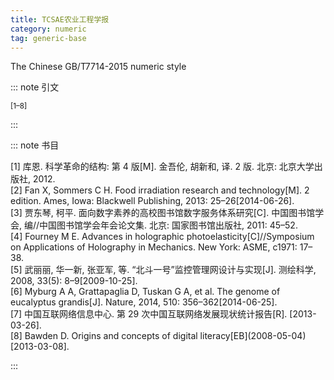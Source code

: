 ```yaml
---
title: TCSAE农业工程学报
category: numeric
tag: generic-base
---
```


<!-- 此文件由脚本自动生成，请勿手动修改！ -->

The Chinese GB/T7714-2015 numeric style


::: note 引文

<sup>[1–8]</sup>

:::



::: note 书目

  <div class="csl-bib-body">
  <div class="csl-entry second-field-align-undefined " >[1] 库恩. 科学革命的结构: 第 4 版[M]. 金吾伦, 胡新和, 译. 2 版. 北京: 北京大学出版社, 2012.</div>  <div class="csl-entry second-field-align-undefined " >[2] Fan X, Sommers C H. Food irradiation research and technology[M]. 2 edition. Ames, Iowa: Blackwell Publishing, 2013: 25–26[2014-06-26].</div>  <div class="csl-entry second-field-align-undefined " >[3] 贾东琴, 柯平. 面向数字素养的高校图书馆数字服务体系研究[C]. 中国图书馆学会, 编//中国图书馆学会年会论文集. 北京: 国家图书馆出版社, 2011: 45–52.</div>  <div class="csl-entry second-field-align-undefined " >[4] Fourney M E. Advances in holographic photoelasticity[C]//Symposium on Applications of Holography in Mechanics. New York: ASME, c1971: 17–38.</div>  <div class="csl-entry second-field-align-undefined " >[5] 武丽丽, 华一新, 张亚军, 等. “北斗一号”监控管理网设计与实现[J]. 测绘科学, 2008, 33(5): 8–9[2009-10-25].</div>  <div class="csl-entry second-field-align-undefined " >[6] Myburg A A, Grattapaglia D, Tuskan G A, et al. The genome of eucalyptus grandis[J]. Nature, 2014, 510: 356–362[2014-06-25].</div>  <div class="csl-entry second-field-align-undefined " >[7] 中国互联网络信息中心. 第 29 次中国互联网络发展现状统计报告[R]. [2013-03-26].</div>  <div class="csl-entry second-field-align-undefined " >[8] Bawden D. Origins and concepts of digital literacy[EB](2008-05-04)[2013-03-08].</div>  </div>


:::

<!-- more -->